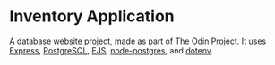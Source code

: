 # Inventory Application

A database website project, made as part of The Odin Project. It uses [Express](https://expressjs.com), [PostgreSQL](https://www.postgresql.org), [EJS](https://ejs.co), [node-postgres](https://node-postgres.com), and [dotenv](https://www.npmjs.com/package/dotenv).